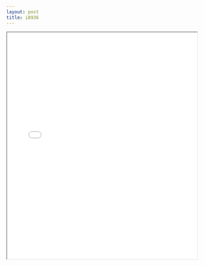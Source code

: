 ```yaml
---
layout: post
title: i8936
---
```


<div class="pdf-container">
<iframe src="ea/assets/pdfs/i8936.pdf" height="600" width="100%" allowFullScreen="true"></iframe>
</div>

